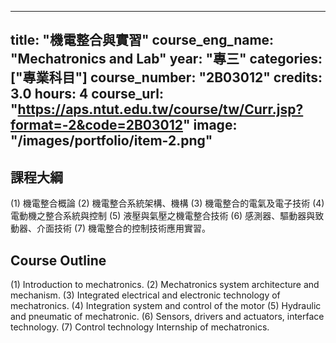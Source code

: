 
---
title: "機電整合與實習"
course_eng_name: "Mechatronics and Lab"
year: "專三"
categories: ["專業科目"]
course_number: "2B03012"
credits: 3.0
hours: 4
course_url: "https://aps.ntut.edu.tw/course/tw/Curr.jsp?format=-2&code=2B03012"
image: "/images/portfolio/item-2.png"
---

## 課程大綱

(1)	機電整合概論
(2)	機電整合系統架構、機構
(3)	機電整合的電氣及電子技術
(4)	電動機之整合系統與控制
(5)	液壓與氣壓之機電整合技術
(6)	感測器、驅動器與致動器、介面技術
(7) 機電整合的控制技術應用實習。

## Course Outline

(1)	Introduction to mechatronics.
(2)	Mechatronics system architecture and mechanism.
(3)	Integrated electrical and electronic technology of mechatronics.
(4)	Integration system and control of the motor
(5)	Hydraulic and pneumatic of mechatronic.
(6)	Sensors, drivers and actuators, interface technology.
(7) Control technology Internship of mechatronics.
